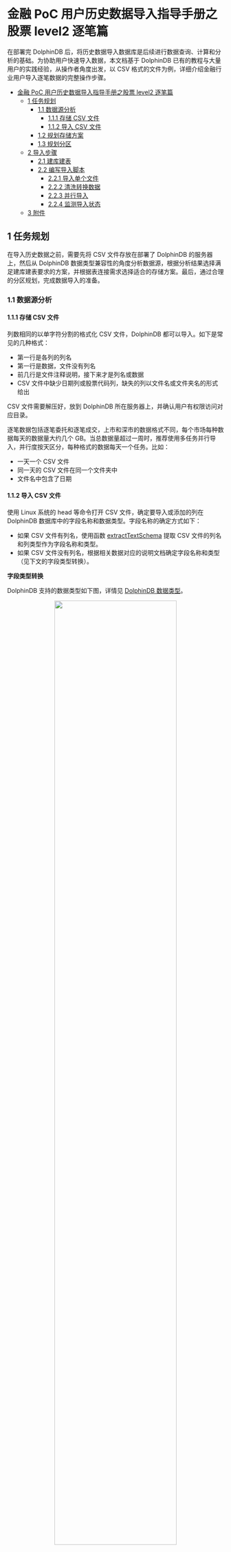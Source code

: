 # 金融 PoC 用户历史数据导入指导手册之股票 level2 逐笔篇

在部署完 DolphinDB 后，将历史数据导入数据库是后续进行数据查询、计算和分析的基础。为协助用户快速导入数据，本文档基于 DolphinDB 已有的教程与大量用户的实践经验，从操作者角度出发，以 CSV 格式的文件为例，详细介绍金融行业用户导入逐笔数据的完整操作步骤。

- [金融 PoC 用户历史数据导入指导手册之股票 level2 逐笔篇](#金融-poc-用户历史数据导入指导手册之股票-level2-逐笔篇)
  - [1 任务规划](#1-任务规划)
    - [1.1 数据源分析](#11-数据源分析)
      - [1.1.1 存储 CSV 文件](#111-存储-csv-文件)
      - [1.1.2 导入 CSV 文件](#112-导入-csv-文件)
    - [1.2 规划存储方案](#12-规划存储方案)
    - [1.3 规划分区](#13-规划分区)
  - [2 导入步骤](#2-导入步骤)
    - [2.1 建库建表](#21-建库建表)
    - [2.2 编写导入脚本](#22-编写导入脚本)
      - [2.2.1 导入单个文件](#221-导入单个文件)
      - [2.2.2 清洗转换数据](#222-清洗转换数据)
      - [2.2.3 并行导入](#223-并行导入)
      - [2.2.4 监测导入状态](#224-监测导入状态)
  - [3 附件](#3-附件)

## 1 任务规划

在导入历史数据之前，需要先将 CSV 文件存放在部署了 DolphinDB 的服务器上，然后从 DolphinDB 数据类型兼容性的角度分析数据源，根据分析结果选择满足建库建表要求的方案，并根据表连接需求选择适合的存储方案。最后，通过合理的分区规划，完成数据导入的准备。

### 1.1 数据源分析

#### 1.1.1 存储 CSV 文件

列数相同的以单字符分割的格式化 CSV 文件，DolphinDB 都可以导入。如下是常见的几种格式：

* 第一行是各列的列名
* 第一行是数据，文件没有列名
* 前几行是文件注释说明，接下来才是列名或数据
* CSV 文件中缺少日期列或股票代码列，缺失的列以文件名或文件夹名的形式给出

CSV 文件需要解压好，放到 DolphinDB 所在服务器上，并确认用户有权限访问对应目录。

逐笔数据包括逐笔委托和逐笔成交，上市和深市的数据格式不同，每个市场每种数据每天的数据量大约几个 GB。当总数据量超过一周时，推荐使用多任务并行导入，并行度按天区分，每种格式的数据每天一个任务。比如：

* 一天一个 CSV 文件
* 同一天的 CSV 文件在同一个文件夹中
* 文件名中包含了日期

#### 1.1.2 导入 CSV 文件

使用 Linux 系统的 head 等命令打开 CSV 文件，确定要导入或添加的列在 DolphinDB 数据库中的字段名称和数据类型。字段名称的确定方式如下：

* 如果 CSV 文件有列名，使用函数 [extractTextSchema](https://www.dolphindb.cn/cn/help/FunctionsandCommands/FunctionReferences/e/extractTextSchema.html) 提取 CSV 文件的列名和列类型作为字段名称和类型。
* 如果 CSV 文件没有列名，根据相关数据对应的说明文档确定字段名称和类型（见下文的字段类型转换）。

**字段类型转换**

DolphinDB 支持的数据类型如下图，详情见 [DolphinDB 数据类型](https://www.dolphindb.cn/cn/help/DataTypesandStructures/DataTypes/index.html)。

<div align=center><img src=images/LoadDataForPoc/dataType.png width=75%> </div>

在这些数据类型中，整型、浮点型与其他数据库相同，可直接根据数据精度选择。DolphinDB 比较有特色的是如下两种类型：

* 字符串：在 DolphinDB 中可以把字符串保存为 SYMBOL 类型数据。一个 SYMBOL 类型数据在 DolphinDB 系统内部存储为一个整数，数据排序、查询、比较时更有效率。因此，使用 SYMBOL 类型有可能提高系统性能，同时也可节省存储空间。SYMBOL 和 STRING 的使用原则是：**重复多的有限数量的字符串使用 SYMBOL，重复少的描述性字符串使用 STRING。** 比如，股票代码，交易类型标志等使用 SYMBOL，例如 \["IBM","C","MS"\] 等；备注、自定义信息等使用 STRING。在结构化的 level2 金融数据中，STRING 使用得较少。

* 时间日期：如上图所示，DolphinDB 支持丰富的时间日期类型。**凡是涉及时间日期的，推荐用户根据不同精度选择对应的 DolphinDB 时间日期类型。**

下图是通过 head 命令查看的上市委托数据的 CSV 文件。

<div align=center><img src=images/LoadDataForPoc/headEntrust.png width=50%> </div>

从上图可以看出，这个 CSV 文件的第一行是一些说明备注信息，在后续读取的时候需要跳过。这个文件没有列名，从第二行开始是数据，共 10 列。从左至右的字段名根据上市的说明文档定义为：SecurityID, TransactTime, valOrderNoue, Price, Balance, OrderBSFlag, OrdType, OrderIndex, ChannelNo, BizIndex。

其中 SecurityID, OrderBSFlag 和 OrdType 为重复较多的有限数量的字符串，使用 SYMBOL 类型；TransactTime 为从年到毫秒的日期，使用 TIMESTAMP 数据类型；其它的字段没有特殊之处，整数用 INT，浮点数用 DOUBLE。所以，从左至右存储字段的数据类型定义为：SYMBOL, TIMESTAMP, INT, DOUBLE, INT, SYMBOL, SYMBOL, INT, INT, INT。

其它格式的 CSV 文件，也按此方式确定好字段名称和数据类型。后续数据库中按这些定义好的类型存储数据。

按上述分析定义的表结构列数和 CSV 文件完全一致。如果有特殊需要，也可以增加或减少列。只要字段名称和数据类型按顺序一一对应即可。比如计划将上市和深市的数据统一存储，那么分别分析两市的 CSV 文件，确定共同保留的列，确定字段名称和字段类型。

DolphinDB 导入数据的步骤是先把 CSV 文件读入内存，再写入硬盘。由于不同 CSV 文件对相同字段保存方式不同，CSV 文件在导入内存时不一定能正确识别出数据类型。可能需要对如下字段进行转换：

* 股票代码列：对于 002415, 600001 等数字样式，会被识别为 INT 类型，需要转为 SYMBOL 类型。如果不同代码的数字位数不同，转换时，还要按 6 位对齐
* 时间日期列：对于 20220101093000000, 20220101, 93000000 和 epoch 格式等数字样式，会被识别为 LONG 类型，需要转为 DolphinDB 的 TIMESTAMP, DATE, TIME 等精度的日期时间类型
* 一些交易标志列：对于 C, B, S 等字母样式，会识别为 CHAR 类型，需要转为 SYMBOL 类型
* 需要最终存储为 SYMBOL 类型的，只要转为 STRING 类型即可。

总而言之，CSV 数据的一些列在导入内存后，可能和期望存储到数据库中的数据类型不一致，需要进行转换。具体的转换方式也比较简单，将在后面实操章节中详细介绍。

### 1.2 规划存储方案

分析完数据源后，需要规划如何在 DolphinDB 中基于 level2 逐笔数据建库建表。存储方案的设计原则是：**当没有表连接分析的需求时，推荐单库单表存储数据；当有表连接需求时，一库多表存储数据。**

* 沪深两市的逐笔委托和逐笔成交数据之间一般是有关联分析需求的，所以推荐一库多表。
* 上市和深市不需要合并时，建立两数据库，一个保存上市数据，另一个保存深市数据。每个数据库中分别建立两个数据表，一个数据表存储逐笔委托数据，另一个数据表存储逐笔成交数据。
* 若沪深两市的数据需要合并统一存储，则规划一个数据库，库内建两个数据表，一个数据表保存两市的逐笔委托，另一个保存两市的逐笔成交。

**DolphinDB 单表存储的数据量无上限，同一种类型的数据全部存储到一个数据表，不需要考虑分库分表。**

### 1.3 规划分区

**规划分区是建立数据库之前最重要的一环**，有以下几点作用：

* 分区使大型表更易于管理，提高查询速度
* 分区使系统可以充分利用资源，提高计算速度
* 增加了系统的可用性

分区原理及详细教程参见：[分区数据库设计和操作](https://gitee.com/dolphindb/Tutorials_CN/blob/master/database.md)。

对于 level2 逐笔数据的场景，推荐复合分区，先按日期做值分区，再按股票代码做 HASH 分区。

分区数量由数据大小决定，TSDB 引擎每个分区数据量为压缩前 400MB-1GB，OLAP 引擎每个分区数据量为压缩前 100MB-300MB。

分区是在数据库层面进行的，同一个数据库中的不同数据表，分区方式相同。当需要关联的两表存储到同一个数据库中时，以数据量大的表为基准，按上述原则进行分区。

## 2 导入步骤

完成分析和规划后，用户可按照本章步骤导入数据。先用单个文件进行调试，调试成功后，再使用多任务并行方式，对全量数据进行快速导入。

### 2.1 建库建表

本教程以上海证券交易所的逐笔委托数据为例来建库建表，点击 [Entrust](data/LoadDataForPoc/Entrust.tar.gz) 下载用例数据。文件解压后放到 loadForPoc/SH/Order/20210104 目录下。在 DolphinDB 中，可以使用 [create](https://www.dolphindb.cn/cn/help/SQLStatements/create.html) 语句建库建表。DolphinDB 建库时有 OLAP 和 TSDB 两种存储引擎可以选择，具体的选择原则可参考 [数据模型](https://www.dolphindb.cn/cn/help/DatabaseandDistributedComputing/Database/DataModel.html)。

本教程推荐选用 [TSDB](https://www.dolphindb.cn/cn/help/DatabaseandDistributedComputing/Database/DataModel.html) 引擎。上市每天逐笔委托数据大小在 3GB 左右，根据前面的分区规划，先按日期做值分区，再用股票代码做7个 HASH 分区。按日期值分区时，**VALUE 的初始值写两三天的初始值即可，实际分区值会根据数据的实际日期自动扩展**。

完整的建库代码如下：

```
if (existsDatabase("dfs://sh_entrust"))
{
	dropDatabase("dfs://sh_entrust")
}

create database "dfs://sh_entrust" partitioned by VALUE(2022.01.01..2022.01.03), HASH([SYMBOL, 10]), engine='TSDB'
```

建库完成后，开始建表。建表的关键是指定字段名称及类型，先用 head 命令在 Linux 系统下查看一下 CSV 文件的结构，如下图所示：

<div align=center><img src=images/LoadDataForPoc/csvType.jpg width=50%> </div>

可以看到，这个 CSV 文件有如下特点：

* 第一行是文件说明，后续各种读取都需要跳过这一行
* 从第二行开始是数据，没有列名，在建表时需要根据数据的说明文档定义字段名称和字段类型

建表时，OLAP 引擎和 TSDB 引擎都需要指定分区字段，例如：partitioned by TransactTime,SecurityID。TSDB 引擎还有一个分区内排序字段的参数要指定，例如：sortColumns = \[\`SecurityID,\`TransactTime\]。注意字段顺序不能调换。

完整建表语句如下：

```
create table "dfs://sh_entrust"."entrust"(
	SecurityID SYMBOL,
	TransactTime TIMESTAMP,
	valOrderNoue INT,
	Price DOUBLE,
	Balance INT,
	OrderBSFlag SYMBOL,
	OrdType SYMBOL,
	OrderIndex INT,
	ChannelNo INT,
	BizIndex INT)
partitioned by TransactTime,SecurityID,
sortColumns = [`SecurityID,`TransactTime]
```

确认数据表列数时，应当根据用户需求来指定。当 CSV 文件缺少或多余某些列时，用户可使用脚本在 CSV 文件基础上增加或减少列。

在列数和 CSV 文件不一样时，确认 HASH 分区的数量，需要先将各列数据类型占用的字节数据求和，得到一行数据的大小，然后乘以数据行数，得到一天的数据大小。最后，使用一天的数据大小除以每个分区的大小，得到 HASH 分区的数量。

通常逐笔数据是不需要去重的。如果由于特定的数据源等原因，有去重的需求，可在建表时指定 keepDuplicates 参数的值，包含以下选项：

* ALL: 保留所有数据
* LAST：仅保留最新数据
* FIRST：仅保留第一条数据

### 2.2 编写导入脚本

#### 2.2.1 导入单个文件

DolphinDB 导入数据的核心函数是 [loadTextEx](https://www.dolphindb.cn/cn/help/FunctionsandCommands/FunctionReferences/l/loadTextEx.html)，可用于 CSV 文件读取、数据清洗和入库一体化操作。导入数据核心代码如下：

```
db = database("dfs://sh_entrust")
def transType(mutable memTable)
{
	return memTable.replaceColumn!(`col0,string(memTable.col0)).replaceColumn!(`col1,datetimeParse(string(memTable.col1),"yyyyMMddHHmmssSSS")).replaceColumn!(`col5,string(memTable.col5)).replaceColumn!(`col6,string(memTable.col6))
}
filePath = "/home/ychan/data/loadForPoc/SH/Order/20210104/Entrust.csv"
loadTextEx(dbHandle = db, tableName = `entrust, partitionColumns = `col1`col0, filename = filePath, skipRows = 1,transform = transType)
```

导入完成后，查询部分数据，代码如下：

```
select top 10 * from loadTable("dfs://sh_entrust",`entrust)
```

如果数据导入成功，查询结果如下图所示

<div align=center><img src=images/LoadDataForPoc/selectResult.jpg width=70%> </div>

在单个文件导入过程中可能出现的问题及解决方案如下：

* 数据类型不匹配，常见的报错信息如：“某列需要 SYMBOL 类型，实际数据类型是 INT”，此类报错提示用户进行数据类型转换。详细的解决方式见 [2.2.2 章节](#222-清洗转换数据)。

* 如果系统中存在 nfs 存储介质，可能报 Bad file descriptor 的错误。这种情况要按照指定方式重新挂载一下 nfs 文件。nfs 文件需要用 v3 版本，并设置 local\_lock 参数为 all。具体的挂载命令为：

    ```
    mount -t nfs -o v3,local_lock=all [IP]:/hdd/hdd0/nfs /hdd/hdd0/DolphinDB-test/
    ```

* 执行没有任何报错，但是任务长时间执行不完，等待时间已经远超文件大小除以硬盘速度的时间，观测硬盘状态，也没有任何写入。这种情况是因为单个 CSV 文件太大了，缓存不够用，这个缓存是专门为数据入库设置的一块内存，有关缓存机制的详细介绍见：[CacheEngine 与数据库日志教程](https://gitee.com/dolphindb/Tutorials_CN/blob/master/redoLog_cacheEngine.md) 与 [DolphinDB TSDB 存储引擎介绍](https://gitee.com/dolphindb/Tutorials_CN/blob/master/tsdb_engine.md)。解决方法是：先把 OLAPCacheEngineSize 和 TSDBCacheEngineSize 两个参数的值修改为大于 CSV 文件的大小，再重启系统。

单文件完整的导入脚本下载链接为：[单文件导入](script/LoadDataForPoc/loadOneFile.dos)

#### 2.2.2 清洗转换数据

上一节的核心导入代码中，使用了 [loadTextEx](https://www.dolphindb.cn/cn/help/FunctionsandCommands/FunctionReferences/l/loadTextEx.html) 函数，其中 transform 参数引用了 transType 函数定义，其作用是数据清洗和类型转换。[loadTextEx](https://www.dolphindb.cn/cn/help/FunctionsandCommands/FunctionReferences/l/loadTextEx.html) 导入机制如下：

首先，把 CSV 文件加载到内存生成一个内存表，这个内存表的数据类型可能和之前建立的分布式数据表定义的类型不一致。可以通过指定 schema 的方式尝试进行自动转换，详见：[指定数据导入格式](https://gitee.com/dolphindb/Tutorials_CN/blob/master/import_csv.md#2-%E6%8C%87%E5%AE%9A%E6%95%B0%E6%8D%AE%E5%AF%BC%E5%85%A5%E6%A0%BC%E5%BC%8F)。无法进行自动转换的类型会提示失败。此时，我们需要使用 transform 参数引用的函数进行类型转换和数据清洗。从该函数的返回值中获得清洗转换后的数据，类型依然是一个内存表。然后，把处理好的内存表数据写到硬盘上对应数据库中的数据表内。如果 transform 参数已赋值，**分布式表的结构和 transform 参数引用的函数返回的表的结构保持一致，不用和原 CSV 文件的结构保持一致。**

transform 能够非常方便地完成但不限于如下需求：

* 数据类型的转换
* 在 CSV 文件的基础上增加列
* 过滤 CSV 文件中的无效数据
* 字符编码转换，通常用于把 GBK 编码转换为 UTF-8 编码
* 把多档数据合成 array vector

##### 转换数据类型 <!-- omit in toc -->

DolphinDB 提供了读取 CSV 文件 schema 的函数 [extractTextSchema](https://www.dolphindb.cn/cn/help/FunctionsandCommands/FunctionReferences/e/extractTextSchema.html)。使用以下代码提取 CSV 文件的 schema：

```
filePath = "/home/ychan/data/loadForPoc/SH/Order/20210104/Entrust.csv"
extractTextSchema(filename = filePath, skipRows = 1)
```

执行完成后，结果如下图

<div align=center><img src=images/LoadDataForPoc/schemaResult.jpg width=15%> </div>

返回结果中，第一列 name 表示 CSV 文件中各列的列名。如果 CSV 文件数据之前没有列名信息，列名自动命名为 col0, col1 等；如果有列名信息，列名和文件中的名称保持一致。第二列 type 表示 CSV 文件中自动识别出来的各列的数据类型。这个结果表的字段和我们建表时的字段是按从上到下的顺序一一对应的，我们把二者整理到一起，如图 3-4 所示：

<div align=center><img src=images/LoadDataForPoc/vsType.jpg width=35%> </div>

通过对比可以发现，内存表中的字段 col0, col1, col5, col6 与数据表中对应字段 SecurityID, TransactTime ,OrderBSFlag, OrdType 的类型不同。如果此时直接进行数据导入，如下代码所示：

```
db = database("dfs://sh_entrust")
filePath = "/home/ychan/data/loadForPoc/SH/Order/20210104/Entrust.csv"
loadTextEx(dbHandle = db, tableName = `entrust, partitionColumns = `col1`col0, filename = filePath, skipRows = 1)
```

执行后发现报错：**The column \[SecurityID\] expects type of SYMBOL, but the actual type is INT**, 即传入的 SecurityID 数据类型为整型，不符合 SYMBOL 的要求。而 transType 函数的作用就是自定义转换数据类型，赋给 transform 参数后再执行导入语句，会发现不再报错。其他字段的数据导入和类型转换依此类推。本案例中，共有四列做了转换，相关代码如下：

```
def transType(mutable memTable)
{
   return memTable.replaceColumn!(`col0,string(memTable.col0)).replaceColumn!(`col1,datetimeParse(string(memTable.col1),"yyyyMMddHHmmssSSS")).replaceColumn!(`col5,string(memTable.col5)).replaceColumn!(`col6,string(memTable.col6))
}
```

可以看到，每修改一列就增加一个 [replaceColumn!](https://www.dolphindb.cn/cn/help/FunctionsandCommands/CommandsReferences/r/replaceColumn%21.html) 函数。这个函数的作用是使用一个向量替换 table 中指定列，替换后，指定列的数据类型与向量的数据类型一致。在这个案例中，它的第一个参数是数据表的列名，第二个参数是使用相关函数对内存表的指定列处理之后的数据。所以，数据类型的转换的关键在于 [replaceColumn!](https://www.dolphindb.cn/cn/help/FunctionsandCommands/CommandsReferences/r/replaceColumn%21.html) 函数第二个参数的写法。在金融数据的导入实践中，主要有以下几类：

* 时间日期为 epoch 格式，也就是指定时间减去 1970-01-01 00:00:00 的差值。这个差值可以到秒、毫秒等，它是一串纯数字，会自动识别成整数。在转换时，直接把这个整数传递给 DolphinDB 对应时间日期类型的函数即可，如需精确到秒，使用 [datetime](https://www.dolphindb.cn/cn/help/FunctionsandCommands/FunctionReferences/d/datetime.html)，精确到毫秒使用 [timestamp](https://www.dolphindb.cn/cn/help/FunctionsandCommands/FunctionReferences/t/timestamp.html)，精确到纳秒使用 [namotimestamp](https://www.dolphindb.cn/cn/help/FunctionsandCommands/FunctionReferences/n/nanotimestamp.html) 。逐笔数据一般精确到毫秒，类型转换函数的写法为：

    ```
    def transType(mutable memTable)
    {
       return memTable.replaceColumn!(`epochTimeCol,timestamp(memTable.epochTimeCol))
    }
    ```

* 时间是日期格式，是纯数字组成的年月日时分秒等，中间没有分割符。比如 20220101，20220101093000 等，这些格式会被识别为整数。转换时，先把这些数字使用 [string](https://www.dolphindb.cn/cn/help/FunctionsandCommands/FunctionReferences/s/string.html) 函数转成字符串，再用 [temporalParse](https://www.dolphindb.cn/cn/help/FunctionsandCommands/FunctionReferences/t/temporalParse.html) 格式化成对应的日期格式。逐笔数据一般精确到毫秒，这种类型转换函数的写法为：

    ```
    def transType(mutable memTable)
    {
       return memTable.replaceColumn!(`ymdTimeCol,datetimeParse(string(memTable.ymdTimeCol),"yyyyMMddHHmmssSSS"))
    }
    ```

* 股票代码是纯数字，会识别成整数。股票代码推荐定义为 SYMBOL 类型，在内存表中，只要使用 [string](https://www.dolphindb.cn/cn/help/FunctionsandCommands/FunctionReferences/s/string.html) 函数把其转化为字符串格式，在导入时，就能够自动存储为 SYMBOL 类型。此外，股票代码一般是6位，以零开头的需要用 [lpad](https://www.dolphindb.cn/cn/help/FunctionsandCommands/FunctionReferences/l/lpad.html) 函数要进行补齐。纯数字股票代码列转换的函数写法为

    ```
    def transType(mutable memTable)
    {
       return memTable.replaceColumn!(`securityId,lpad(string(memTable.securityId),6,`0))
    }
    ```

* 如果遇到其它一些类型转换可参考【[函数分类](https://www.dolphindb.cn/cn/help/FunctionsandCommands/FunctionStatistics/index.html) 】寻找相关函数。或在技术支持群寻求帮助。

##### 文件名给出某列信息，在 CSV 文件的基础上增加此列 <!-- omit in toc -->

有些时候，CSV 文件会缺少某些列，比如确少日期，然后，通过文件名给出了日期信息。其中所有数据的日期都和文件名相同。这种情况我们通过 transform 参数引用的函数，增加列并赋值。代码如下：

```
def addCol(mutable memTable,datePara)
{
    update memTable set date = datePara
    return memTable
}
```

新增的列总是在最后，如果和分布式表的顺序不一致，在这个函数返回之前，先用 [reorderColumns!](https://www.dolphindb.cn/cn/help/FunctionsandCommands/CommandsReferences/r/reorderColumns%21.html) 函数调整成一致。

##### 过滤数据 <!-- omit in toc -->

有些情况下，需要把 CSV 文件中的一些无效数据过滤掉再写入分布式表。在 transform 参数引用的函数中使用 select 筛选出符合条件的数据即可，比如我们只写入价格大于0的数据，函数定义的代码为：

```
def fliterData(mutable memTable)
{
    return select * from memTable where price > 0
}
```

##### 转换字符编码转换 <!-- omit in toc -->

为了显示正常，有时候需要把 GBK 编码的列转成 UTF-8。transform 参数引用的函数的代码为：

```
def addCol(mutable memTable)
{
    return mutable.replaceColumn!(`custname,toUTF8(mutable.custname,`gbk))
}
```

##### 导入部分列 <!-- omit in toc -->

导入部分列有两种方法，一是在 transform 参数引用的函数中筛选出需要的列，代码如下：

```
def partCol(mutable memTable)
{
    return select [需要的部分列名] from memTable
}
```

方法二是通过指定 schema 的方式，详见如下链接的教程 2.4 节：[导入指定列](https://gitee.com/dolphindb/Tutorials_CN/blob/master/import_csv.md#24-%E5%AF%BC%E5%85%A5%E6%8C%87%E5%AE%9A%E5%88%97)

#### 2.2.3 并行导入

并行导入能够快速导入数据，这种导入方法会占用比较多的内存，所以在导入前，要配置合理的并行度。workerNum 和 localExecutors 可以控制并行度，估算方式为，**可用内存除以一天的文件大小，得到 workerNum 的值，localExecutors 值配置为 workerNum - 1。** 可用内存的值是由 maxMemSize 参数确定的，一般配置为机器可用内存的 80%。此外，也要确保，maxMemSize 的值不大于 license 文件限制的内存大小。

并行导入时，多个任务不能同时写入一个分区，在做任务分配时，要确保不同任务写入不同的分区。因为一级分区为天，不同日期的数据会写到不同的分区。所以，推荐以每天数据与任务一一对应的方式来并行导入。

本案例批量导入了2021年01月05日到01月15日期间，9个工作日的逐笔委托数据。为了方便下载，每天的数据限定为 180MB 左右，点击此处下载数据：[批量导入数据](data/LoadDataForPoc/parallelData.tar.gz)。由于之前单个文件导入的 CSV 文件比较大，在进行并行导入前，推荐先把单个导入的文件删除。批量导入的基本步骤如下：

1.  在单个 CSV 文件导入的基础上，把一天的数据导入封装为一个函数
2.  用异步任务的方式提交一批任务，按天进行批量导入。
3.  如果两市的数据合并成一张表，则需要分别并行导入，不同市场的数据同时并行导入意味着不同任务同时写入一个分区，会报错。

异步任务的详细用法见：[DolphinDB 教程：作业管理](https://gitee.com/dolphindb/Tutorials_CN/blob/master/job_management_tutorial.md)。代码如下：

```
def loadOneDayFile(db,table,filePath)
{
	csvFiles = exec filename from files(filePath) where filename like"%.csv"
	for(csvIdx in csvFiles)
	{
		loadTextEx(dbHandle = db, tableName = table, partitionColumns = `col1`col0, filename = filePath + "/"  + csvIdx, transform = transType, skipRows = 1)
	}
}

def parallelLoad(allFileContents)
{
	db = database("dfs://sh_entrust")
	table = `entrust
	dateFiles = exec filename from files(allFileContents) where isDir = true
	for(dateIdx in dateFiles)
	{
		submitJob("parallelLoad" + dateIdx,"parallelLoad",loadOneDayFile{db,table,},allFileContents + "/" + dateIdx)
	}
}

allFileContents = "/home/ychan/data/loadForPoc/SH/Order"
parallelLoad(allFileContents)
```

以上代码定义了以下两个函数：

* loadOneDayFile，导入一天某种类型的数据。由于一天数据可能有多个 CSV 文件，因此需要在该函数内遍历目录下所有 CSV 文件后逐个导入。该函数使用 3 个入参：

    * db，数据库句柄。
    * table，表名。
    * filePath，目录参数，截止到日期一级。

* parallelLoad，包含唯一参数 allFileContents，参数值为目录，最小级别为快照、逐笔委托、逐笔成交等。parallelLoad 函数遍历指定目录下的所有日期作为任务参数，调用 loadOneDayFile 按日期提交任务。

loadOneDayFile 和 parallelLoad 这两个函数的写法不唯一，可以根据数据的存储格式参考本案例代码灵活设计。主要目的是按天提交任务，每个任务导入某种数据一天的数据。这些代码执行完成后，会马上返回，所提交的异步任务会在后台执行，可以调用 [getRecentJobs](https://www.dolphindb.cn/cn/help/FunctionsandCommands/FunctionReferences/g/getRecentJobs.html) 函数查看后台的任务执行情况。任务情况如下图所示：

<div align=center><img src=images/LoadDataForPoc/hardWrite.jpg width=50%> </div>

上图重 startTime 字段不为空，表示该任务已经在执行；endTime 不为空，表示该任务已经执行完成；errorMsg 字段不为空，说明这个任务执行出错了，根据这个错误信息对代码进行调试。

errorMsg 可能的错误信息及解决方式如下：

* 报错信息类似于：Retrieve directory content \[/home/ychan/data/loadForPoc/SH/Order20210108\] : No such file or directory。导入时文件找不到，一般是路径拼接的时候出错，尤其是反斜杠字符 “/” 容易多写或漏写，需要仔细检查
* 报错信息为 Out of memory，根本原因是内存不够用了。需要增加可用内存或降低并发度
* 报错信息类似于：<ChunkInTransaction>filepath '/tickHot/20221125/Key0/5ncmg' has been owned by transaction 9702796 RefId:S00002。原因是分区冲突，不同任务往同一个分区写数据了，需要检查不同日期的数据是不是放乱了，任务分割是否合理

完整的批量导入脚本链接为：[批量导入](script/LoadDataForPoc/parallelLoad.dos)

#### 2.2.4 监测导入状态

在数据导入的过程中，如果对导入的性能存在疑虑，可以通过一些工具观测系统资源使用情况，判断是否存在资源利用的瓶颈。在 Linux 系统的终端中输入 dstat 命令，可以查看硬盘写入情况。 如下图所示：

<div align=center><img src=images/LoadDataForPoc/getRecentJobs.jpg width=80%> </div>

并行导入追求高速的写入性能，通过配置多块磁盘，可发挥硬盘并行 IO 的能力。通过单机配置文件 dolphindb.cfg 或集群配置文件 cluster.cfg 中的 volumes 参数进行磁盘配置。详细的磁盘配置方法详见：[磁盘参数](https://www.dolphindb.cn/cn/help/DatabaseandDistributedComputing/Configuration/ConfigParamRef.html#id15)。

并行导入时，通过观察硬盘的写入速度、内存消耗情况、CPU 利用率、集群间网络速率，查看资源使用情况。如果内存、CPU 和集群间网络都还有盈余，硬盘的 IO 还没有饱和，可以把 workerNum 和 localExecutors 配置修改的大一些，提升并行度。

总而言之，通过对并行任务的合理调度，充分利用某一类硬件的物理性能，达到硬件可以支持的最大导入速度。

## 3 附件

本章再以问答的形式，对导入时可能遇到的问题进行总结。

1. 只提交了一个文件的导入，长时间执行不完，硬盘也没有写入，这是什么原因？

答：这是因为单个 CSV 文件太大了，缓存不够用。这个缓存是专门为数据入库设置的一块内存，详细的介绍见：[CacheEngine 与数据库日志教程](https://gitee.com/dolphindb/Tutorials_CN/blob/master/redoLog_cacheEngine.md) 与 [DolphinDB TSDB 存储引擎介绍](https://gitee.com/dolphindb/Tutorials_CN/blob/master/tsdb_engine.md)。解决方法是：先把 OLAPCacheEngineSize 和 TSDBCacheEngineSize 两个参数的值修改为大于 CSV 文件的大小，再重启系统。

2. 导入时，时间是年月日时分秒结构的纯数字类型，如何转化为 DolphinDB 的时间日期格式？

答：解决方法见本篇文章 [2.2.2 清洗转换数据](#222-清洗转换数据) 的时间类型转换部分。

3. 导入时，时间是 epoch 格式，也就是指定时间减去 1970-01-01 00:00:00 的差值，如何转化为 DolphinDB 的时间日期格式？

答：解决方法见本篇文章 [2.2.2 清洗转换数据](#222-清洗转换数据) 的时间类型转换部分。

4. 导入时，股票代码列是纯数字，如何转成 SYMBOL 类型。

答：解决方法见本篇文章 [2.2.2 清洗转换数据](#222-清洗转换数据) 的股票代码类型转换部分。

5. 执行过程中，报 out of memory 错误，怎么处理？

答：这是因为导入过程中内存不够用了。如果使用的是社区版本 license，请联系负责支持的销售人员，获取试用版本 license。然后，查看 maxMemSize 参数的配置是否远小于系统内存，建议配置为系统内存的 80%。 最后，检查 workerNum 和 localExecutors 配置，合理配置值的计算方法为：可用内存除以单个文件大小向下取整得到 workerNum 的值，localExecutors 的值为 workerNum 减 1。

6. nsf 系统导入时，报 Bad file descriptor 错误，怎么解决？

答：如果我们存储系统中存在 nfs 文件，那么 nfs 文件需要用 v3 版本，并设置 local\_lock 参数为 all 的方式进行挂载。具体的挂载命令为：

```
mount -t nfs -o v3,local_lock=all [IP]:/hdd/hdd0/nfs /hdd/hdd0/DolphinDB-test/
```

如果不是这种挂载方式，需要先卸载，再使用这种方式重新挂载。

7. 如何在 DolphinDB 中 LoadTextEx 导入数据时，过滤无效数据？

答：过滤方法是在 transform 引用的函数中做清洗。解决方法详见 [2.2.2 清洗转换数据](#222-清洗转换数据) 的过滤无效数据部分。

8. 向 DolphinDB 数据库导入 CSV 数据时还要再加上2列怎么办？

答：增加方法是在 transform 引用的函数中做增加。解决方法详见 [2.2.2 清洗转换数据](#222-清洗转换数据) 的 增加列部分。

9. 符合如何导入部分列?

答：方法详见[2.2.2 清洗转换数据](#222-清洗转换数据) 导入部分列。

1.  数据如何去重复？

答：建表时指定 keepDuplicates 参数的值可以去重，包含以下选项：

* ALL: 保留所有数据
* LAST：仅保留最新数据
* FIRST：仅保留第一条数据